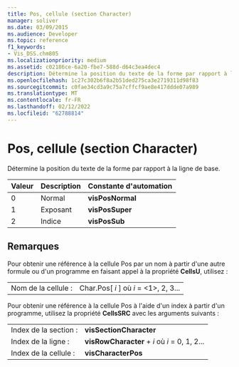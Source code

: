 ```yaml
---
title: Pos, cellule (section Character)
manager: soliver
ms.date: 03/09/2015
ms.audience: Developer
ms.topic: reference
f1_keywords:
- Vis_DSS.chm805
ms.localizationpriority: medium
ms.assetid: c02186ce-6a20-fbe7-588d-d64c3ea4dec4
description: Détermine la position du texte de la forme par rapport à la ligne de base.
ms.openlocfilehash: 1c27c302b6f8a2b51ded275ca3e2719311d98f83
ms.sourcegitcommit: c0fae34cd3a9c75a7cffcf9ae8e417ddde07a989
ms.translationtype: MT
ms.contentlocale: fr-FR
ms.lasthandoff: 02/12/2022
ms.locfileid: "62788814"
---
```

# <a name="pos-cell-character-section"></a>Pos, cellule (section Character)

Détermine la position du texte de la forme par rapport à la ligne de base.
  
|**Valeur**|**Description**|**Constante d'automation**|
|:-----|:-----|:-----|
| 0  <br/> | Normal  <br/> |**visPosNormal** <br/> |
| 1  <br/> | Exposant  <br/> |**visPosSuper** <br/> |
| 2  <br/> | Indice  <br/> |**visPosSub** <br/> |
   
## <a name="remarks"></a>Remarques

Pour obtenir une référence à la cellule Pos par un nom à partir d'une autre formule ou d'un programme en faisant appel à la propriété **CellsU**, utilisez : 
  
|||
|:-----|:-----|
| Nom de la cellule :  <br/> | Char.Pos[  *i*  ] où  *i*  = <1>, 2, 3... |
   
Pour obtenir une référence à la cellule Pos à l'aide d'un index à partir d'un programme, utilisez la propriété **CellsSRC** avec les arguments suivants : 
  
|||
|:-----|:-----|
| Index de la section :  <br/> |**visSectionCharacter** <br/> |
| Index de la ligne :  <br/> |**visRowCharacter** +   *i* où *i* = 0, 1, 2... |
| Index de la cellule :  <br/> |**visCharacterPos** <br/> |
   

